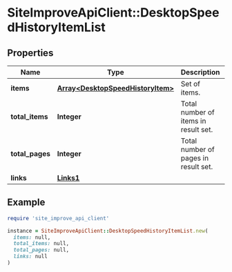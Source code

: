 # SiteImproveApiClient::DesktopSpeedHistoryItemList

## Properties

| Name | Type | Description | Notes |
| ---- | ---- | ----------- | ----- |
| **items** | [**Array&lt;DesktopSpeedHistoryItem&gt;**](DesktopSpeedHistoryItem.md) | Set of items. |  |
| **total_items** | **Integer** | Total number of items in result set. |  |
| **total_pages** | **Integer** | Total number of pages in result set. |  |
| **links** | [**Links1**](Links1.md) |  | [optional] |

## Example

```ruby
require 'site_improve_api_client'

instance = SiteImproveApiClient::DesktopSpeedHistoryItemList.new(
  items: null,
  total_items: null,
  total_pages: null,
  links: null
)
```

